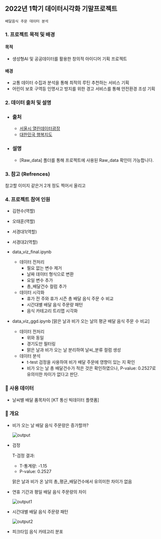 ## 2022년 1학기 데이터시각화 기말프로젝트

`배달음식 주문 데이터 분석`

### 1. 프로젝트 목적 및 배경

#### 목적
- 생성형AI 및 공공데이터를 활용한 창의적 아이디어 기획 프로젝트

#### 배경
- 교통 데이터 수집과 분석을 통해 최적의 루틴 추천하는 서비스 기획
- 어린이 보호 구역등 인명사고 방지를 위한 경고 서비스를 통해 안전환경 조성 기획

### 2. 데이터 출처 및 설명
 - ### 출처
   - [서울시 열린데이터광장](https://data.seoul.go.kr/)
   - [대한민국 행복지도](http://www.happykorea.re.kr/)
     
 - ### 설명
   - [Raw_data] 폴더를 통해 프로젝트에 사용된 Raw_data 확인이 가능합니다.

### 3. 참고 (Refrences)
참고할 이미지 같은거 2개 정도 찍어서 올리고 

### 4. 프로젝트 참여 인원 
- 김현수(역할)
- 오태훈(역할)
- 서경대1(역할)
- 서경대2(역할)


- data_viz_final.ipynb
  - 데이터 전처리
    - 필요 없는 변수 제거
    - 날짜 데이터 형식으로 변환
    - 요일 변수 추가
    - 총_배달건수 컬럼 추가
  - 데이터 시각화
    - 휴가 전 주와 휴가 시즌 총 배달 음식 주문 수 비교
    - 시간대별 배달 음식 주문량 패턴
    - 음식 카테고리 트리맵 시각화
   
- data_viz_ggd.ipynb [맑은 날과 비가 오는 날의 평균 배달 음식 주문 수 비교]
  - 데이터 전처리
    - 위와 동일
    - 경기도만 필터링
    - 맑은 날과 비가 오는 날 분리하여 날씨_분류 컬럼 생성
  - 데이터 분석
    - t-test 검정을 사용하여 비가 배달 주문에 영향이 있는 지 확인
    - 비가 오는 날 총 배달건수가 적은 것은 확인하였으나, P-value: 0.2527로 유의미한 차이가 없다고 판단.


### 📌 사용 데이터

- 날씨별 배달 품목차이 [KT 통신 빅데이터 플랫폼]

### 📌 개요

- 비가 오는 날 배달 음식 주문량은 증가할까?
    
    ![output](https://github.com/hyunsookim0813/Portfolio_hs/assets/100894661/7e9ba5c9-f025-4ad1-af0c-da018401f185)

- 검정
    
    T-검정 결과:
    
    - T-통계량: -1.15
    - P-value: 0.2527
    
    맑은 날과 비가 온 날의 총_평균_배달건수에서 유의미한 차이가 없음
    
- 연휴 기간과 평일 배달 음식 주문량의 차이
    
    ![output1](https://github.com/hyunsookim0813/Portfolio_hs/assets/100894661/7dc08244-7bbe-4459-85f3-c5ec9ddcc488)

- 시간대별 배달 음식 주문량 패턴
    
    ![output2](https://github.com/hyunsookim0813/Portfolio_hs/assets/100894661/f86e3b38-ee0b-4da8-badf-ec11050a316f)

- 피크타임 음식 카테고리 분포
